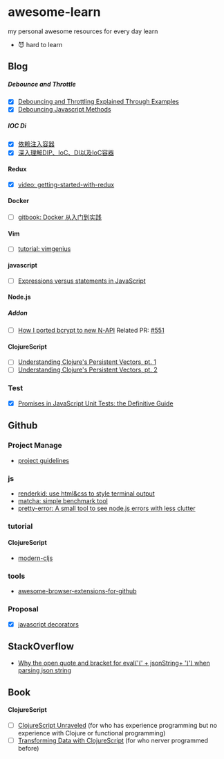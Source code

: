 # awesome-learn
my personal awesome resources for every day learn

- :smiling_imp: hard to learn

## Blog

##### Debounce and Throttle

- [x] [Debouncing and Throttling Explained Through Examples](https://css-tricks.com/debouncing-throttling-explained-examples/)
- [x] [Debouncing Javascript Methods](http://unscriptable.com/2009/03/20/debouncing-javascript-methods/) 

##### IOC Di

- [x] [依赖注入容器](https://segmentfault.com/a/1190000010978964)
- [x] [深入理解DIP、IoC、DI以及IoC容器](http://www.cnblogs.com/liuhaorain/p/3747470.html)

#### Redux

- [x] [video: getting-started-with-redux](https://egghead.io/courses/getting-started-with-redux) 


#### Docker

- [ ] [gitbook: Docker 从入门到实践](https://www.gitbook.com/book/yeasy/docker_practice/details)

#### Vim
- [ ] [tutorial: vimgenius](http://www.vimgenius.com/)

#### javascript

- [ ] [Expressions versus statements in JavaScript](http://2ality.com/2012/09/expressions-vs-statements.html)

#### Node.js

##### Addon

- [ ] [How I ported bcrypt to new N-API](https://medium.com/@nicknaso/how-i-ported-bcrypt-to-new-n-api-d0b8c9fe6136) Related PR: [#551](https://github.com/kelektiv/node.bcrypt.js/pull/551/)

#### ClojureScript

- [ ] [Understanding Clojure's Persistent Vectors, pt. 1](http://hypirion.com/musings/understanding-persistent-vector-pt-1)
- [ ] [Understanding Clojure's Persistent Vectors, pt. 2](http://hypirion.com/musings/understanding-persistent-vector-pt-2)

### Test

- [x] [Promises in JavaScript Unit Tests: the Definitive Guide](https://www.sitepoint.com/promises-in-javascript-unit-tests-the-definitive-guide/)

## Github

### Project Manage

- [project guidelines](https://github.com/wearehive/project-guidelines)

### js

- [renderkid: use html&css to style terminal output](https://github.com/AriaMinaei/renderkid)
- [matcha: simple benchmark tool](https://github.com/logicalparadox/matcha)
- [pretty-error: A small tool to see node.js errors with less clutter](https://github.com/AriaMinaei/pretty-error)

### tutorial

#### ClojureScript

- [modern-cljs](https://github.com/magomimmo/modern-cljs)

### tools

- [awesome-browser-extensions-for-github](https://github.com/stefanbuck/awesome-browser-extensions-for-github)

### Proposal

- [x] [javascript decorators](https://github.com/wycats/javascript-decorators/)

## StackOverflow

- [Why the open quote and bracket for eval('(' + jsonString+ ')') when parsing json string](https://stackoverflow.com/questions/3360356/why-the-open-quote-and-bracket-for-eval-jsonstring-when-parsing-json)

## Book

#### ClojureScript

- [ ] [ClojureScript Unraveled](https://funcool.github.io/clojurescript-unraveled/) (for who has experience programming but no experience with Clojure or functional programming)
- [ ] [Transforming Data with ClojureScript](http://langintro.com/cljsbook/index.html) (for who nerver programmed before)
